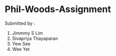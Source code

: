 # Phil-Woods-Assignment

Submitted by : 
1. Jimmmy S Lim
2. Sivapriya Thayaparan
3. Yew See
4. Wee Yet

